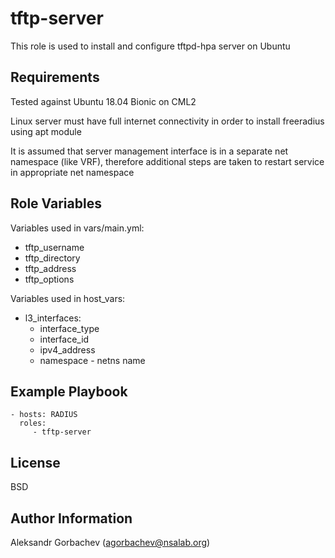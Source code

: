 tftp-server
=========

This role is used to install and configure tftpd-hpa server on Ubuntu

Requirements
------------

Tested against Ubuntu 18.04 Bionic on CML2

Linux server must have full internet connectivity in order to install freeradius using apt module

It is assumed that server management interface is in a separate net namespace (like VRF), therefore additional steps are taken to restart service in appropriate net namespace

Role Variables
--------------

Variables used in vars/main.yml:
- tftp_username
- tftp_directory
- tftp_address
- tftp_options

Variables used in host_vars:
 - l3_interfaces:
   - interface_type
   - interface_id
   - ipv4_address
   - namespace - netns name

Example Playbook
----------------

    - hosts: RADIUS
      roles:
         - tftp-server

License
-------

BSD

Author Information
------------------

Aleksandr Gorbachev (agorbachev@nsalab.org)
